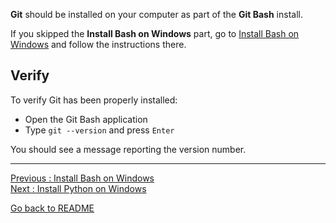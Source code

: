 **Git** should be installed on your computer as part of the **Git Bash** install. 

If you skipped the **Install Bash on Windows** part, go to [Install Bash on Windows](https://github.com/HeatherAn/installations-instructions/blob/main/Install-Bash-on-Windows.md) and follow the instructions there.

## Verify

To verify Git has been properly installed:  

- Open the Git Bash application  
- Type `git --version` and press `Enter`  

You should see a message reporting the version number.



________________________

[Previous : Install Bash on Windows](https://github.com/HeatherAn/installations-instructions/blob/main/Install-Bash-on-Windows.md)  
[Next     : Install Python on Windows](https://github.com/HeatherAn/installations-instructions/blob/main/Install-Python-on-Windows.md)  

[Go back to README](https://github.com/HeatherAn/installations-instructions/blob/main/README.md)
